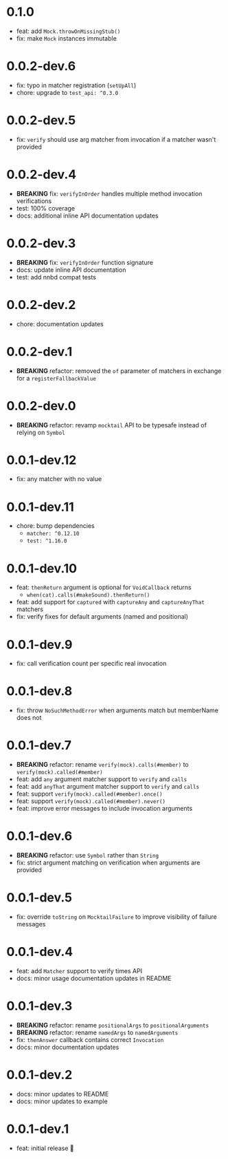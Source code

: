 # 0.1.0

- feat: add `Mock.throwOnMissingStub()`
- fix: make `Mock` instances immutable

# 0.0.2-dev.6

- fix: typo in matcher registration (`setUpAll`)
- chore: upgrade to `test_api: ^0.3.0`

# 0.0.2-dev.5

- fix: `verify` should use arg matcher from invocation if a matcher wasn't provided

# 0.0.2-dev.4

- **BREAKING** fix: `verifyInOrder` handles multiple method invocation verifications
- test: 100% coverage
- docs: additional inline API documentation updates

# 0.0.2-dev.3

- **BREAKING** fix: `verifyInOrder` function signature
- docs: update inline API documentation
- test: add nnbd compat tests

# 0.0.2-dev.2

- chore: documentation updates

# 0.0.2-dev.1

- **BREAKING** refactor: removed the `of` parameter of matchers in exchange for a `registerFallbackValue`

# 0.0.2-dev.0

- **BREAKING** refactor: revamp `mocktail` API to be typesafe instead of relying on `Symbol`

# 0.0.1-dev.12

- fix: any matcher with no value

# 0.0.1-dev.11

- chore: bump dependencies
  - `matcher: ^0.12.10`
  - `test: ^1.16.0`

# 0.0.1-dev.10

- feat: `thenReturn` argument is optional for `VoidCallback` returns
  - `when(cat).calls(#makeSound).thenReturn()`
- feat: add support for `captured` with `captureAny` and `captureAnyThat` matchers
- fix: verify fixes for default arguments (named and positional)

# 0.0.1-dev.9

- fix: call verification count per specific real invocation

# 0.0.1-dev.8

- fix: throw `NoSuchMethodError` when arguments match but memberName does not

# 0.0.1-dev.7

- **BREAKING** refactor: rename `verify(mock).calls(#member)` to `verify(mock).called(#member)`
- feat: add `any` argument matcher support to `verify` and `calls`
- feat: add `anyThat` argument matcher support to `verify` and `calls`
- feat: support `verify(mock).called(#member).once()`
- feat: support `verify(mock).called(#member).never()`
- feat: improve error messages to include invocation arguments

# 0.0.1-dev.6

- **BREAKING** refactor: use `Symbol` rather than `String`
- fix: strict argument matching on verification when arguments are provided

# 0.0.1-dev.5

- fix: override `toString` on `MocktailFailure` to improve visibility of failure messages

# 0.0.1-dev.4

- feat: add `Matcher` support to verify times API
- docs: minor usage documentation updates in README

# 0.0.1-dev.3

- **BREAKING** refactor: rename `positionalArgs` to `positionalArguments`
- **BREAKING** refactor: rename `namedArgs` to `namedArguments`
- fix: `thenAnswer` callback contains correct `Invocation`
- docs: minor documentation updates

# 0.0.1-dev.2

- docs: minor updates to README
- docs: minor updates to example

# 0.0.1-dev.1

- feat: initial release 🎉
